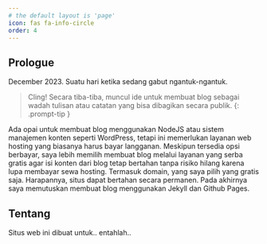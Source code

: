 ```yaml
---
# the default layout is 'page'
icon: fas fa-info-circle
order: 4
---
```


## Prologue
December 2023. Suatu hari ketika sedang gabut ngantuk-ngantuk.
> Cling! Secara tiba-tiba, muncul ide untuk membuat blog sebagai wadah tulisan atau catatan yang bisa dibagikan secara publik.
{: .prompt-tip }

Ada opai untuk membuat blog menggunakan NodeJS atau sistem manajemen konten seperti WordPress, tetapi ini memerlukan layanan web hosting yang biasanya harus bayar langganan. Meskipun tersedia opsi berbayar, saya lebih memilih membuat blog melalui layanan yang serba gratis agar isi konten dari blog tetap bertahan tanpa risiko hilang karena lupa membayar sewa hosting. Termasuk domain, yang saya pilih yang gratis saja. Harapannya, situs dapat bertahan secara permanen. Pada akhirnya saya memutuskan membuat blog menggunakan Jekyll dan Github Pages.

## Tentang

Situs web ini dibuat untuk.. entahlah..
